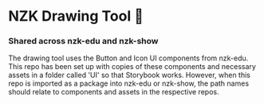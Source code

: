 # NZK Drawing Tool :pencil:

### Shared across nzk-edu and nzk-show

The drawing tool uses the Button and Icon UI components from nzk-edu. This repo has been set up with copies of these components and necessary assets in a folder called 'UI' so that Storybook works. However, when this repo is imported as a package into nzk-edu or nzk-show, the path names should relate to components and assets in the respective repos.  